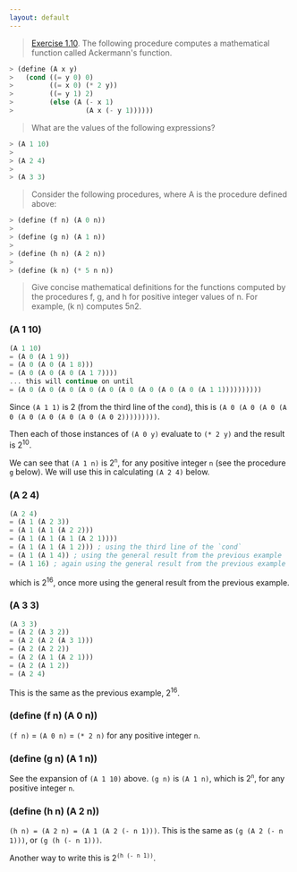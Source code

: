 ```yaml
---
layout: default
---
```


> [Exercise 1.10](https://mitpress.mit.edu/sites/default/files/sicp/full-text/book/book-Z-H-11.html#%_thm_1.10). The following procedure computes a mathematical function called Ackermann's function.
>
```scheme
> (define (A x y)
>   (cond ((= y 0) 0)
>         ((= x 0) (* 2 y))
>         ((= y 1) 2)
>         (else (A (- x 1)
>                  (A x (- y 1))))))
```
>
> What are the values of the following expressions?
>
```scheme
> (A 1 10)
> 
> (A 2 4)
> 
> (A 3 3)
```
>
> Consider the following procedures, where A is the procedure defined above:
>
```scheme
> (define (f n) (A 0 n))
> 
> (define (g n) (A 1 n))
> 
> (define (h n) (A 2 n))
> 
> (define (k n) (* 5 n n))
```
>
> Give concise mathematical definitions for the functions computed by the procedures f, g, and h for positive integer values of n. For example, (k n) computes 5n2.

### (A 1 10)

```scheme
(A 1 10)
= (A 0 (A 1 9))
= (A 0 (A 0 (A 1 8)))
= (A 0 (A 0 (A 0 (A 1 7))))
... this will continue on until
= (A 0 (A 0 (A 0 (A 0 (A 0 (A 0 (A 0 (A 0 (A 0 (A 1 1))))))))))
```
Since `(A 1 1)` is 2 (from the third line of the `cond`), this is `(A 0 (A 0 (A 0 (A 0 (A 0 (A 0 (A 0 (A 0 (A 0 2)))))))))`.

Then each of those instances of `(A 0 y)` evaluate to `(* 2 y)` and the result is 2<sup>10</sup>. 

We can see that `(A 1 n)` is 2<sup>`n`</sup>, for any positive integer `n` (see the procedure `g` below). We will use this in calculating `(A 2 4)` below.

### (A 2 4)

```scheme
(A 2 4)
= (A 1 (A 2 3))
= (A 1 (A 1 (A 2 2)))
= (A 1 (A 1 (A 1 (A 2 1))))
= (A 1 (A 1 (A 1 2))) ; using the third line of the `cond`
= (A 1 (A 1 4)) ; using the general result from the previous example
= (A 1 16) ; again using the general result from the previous example
```
which is 2<sup>16</sup>, once more using the general result from the previous example.

### (A 3 3)

```scheme
(A 3 3)
= (A 2 (A 3 2))
= (A 2 (A 2 (A 3 1)))
= (A 2 (A 2 2))
= (A 2 (A 1 (A 2 1)))
= (A 2 (A 1 2))
= (A 2 4)
```

This is the same as the previous example, 2<sup>16</sup>.

### (define (f n) (A 0 n))

`(f n)` = `(A 0 n)` = `(* 2 n)` for any positive integer `n`.

### (define (g n) (A 1 n))

See the expansion of `(A 1 10)` above. `(g n)` is `(A 1 n)`, which is 2<sup>`n`</sup>, for any positive integer `n`.

### (define (h n) (A 2 n))

`(h n) = (A 2 n) = (A 1 (A 2 (- n 1)))`.
This is the same as `(g (A 2 (- n 1)))`, or `(g (h (- n 1)))`.

Another way to write this is 2<sup>`(h (- n 1))`</sup>.

